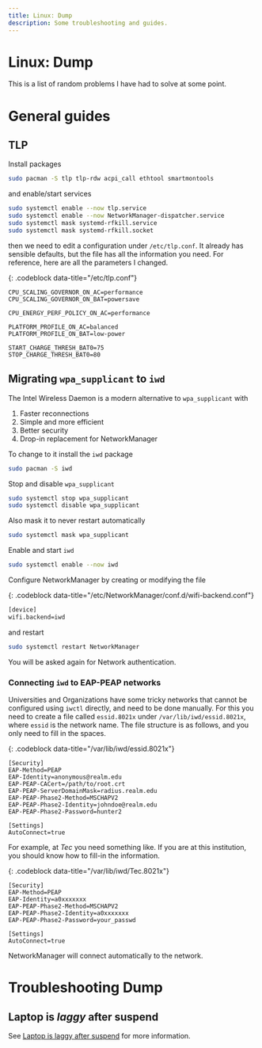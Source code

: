 ```yaml
---
title: Linux: Dump
description: Some troubleshooting and guides.
---
```



# Linux: Dump
This is a list of random problems I have had to solve at some point.

# General guides


## TLP

Install packages
```bash
sudo pacman -S tlp tlp-rdw acpi_call ethtool smartmontools
```
and enable/start services
```bash
sudo systemctl enable --now tlp.service
sudo systemctl enable --now NetworkManager-dispatcher.service
sudo systemctl mask systemd-rfkill.service
sudo systemctl mask systemd-rfkill.socket
```
then we need to edit a configuration under `/etc/tlp.conf`. It already has sensible defaults, but the file has all the information you need. For reference, here are all the parameters I changed.


{: .codeblock data-title="/etc/tlp.conf"}
```
CPU_SCALING_GOVERNOR_ON_AC=performance
CPU_SCALING_GOVERNOR_ON_BAT=powersave

CPU_ENERGY_PERF_POLICY_ON_AC=performance

PLATFORM_PROFILE_ON_AC=balanced
PLATFORM_PROFILE_ON_BAT=low-power

START_CHARGE_THRESH_BAT0=75
STOP_CHARGE_THRESH_BAT0=80
```

## Migrating `wpa_supplicant` to `iwd`

The Intel Wireless Daemon is a modern alternative to `wpa_supplicant` with
1. Faster reconnections
2. Simple and more efficient
3. Better security
4. Drop-in replacement for NetworkManager

To change to it install the `iwd` package
```bash
sudo pacman -S iwd
```
Stop and disable `wpa_supplicant`
```bash
sudo systemctl stop wpa_supplicant
sudo systemctl disable wpa_supplicant
```
Also mask it to never restart automatically
```bash
sudo systemctl mask wpa_supplicant
```
Enable and start `iwd`
```bash
sudo systemctl enable --now iwd
```
Configure NetworkManager by creating or modifying the file

{: .codeblock data-title="/etc/NetworkManager/conf.d/wifi-backend.conf"}
```bash
[device]
wifi.backend=iwd
```
and restart
```bash
sudo systemctl restart NetworkManager
```
You will be asked again for Network authentication.

### Connecting `iwd` to EAP-PEAP networks

Universities and Organizations have some tricky networks that cannot be configured using `iwctl` directly, and need to be done manually. For this you need to create a file called `essid.8021x` under `/var/lib/iwd/essid.8021x`, where `essid` is the network name. The file structure is as follows, and you only need to fill in the spaces.

{: .codeblock data-title="/var/lib/iwd/essid.8021x"}
```
[Security]
EAP-Method=PEAP
EAP-Identity=anonymous@realm.edu
EAP-PEAP-CACert=/path/to/root.crt
EAP-PEAP-ServerDomainMask=radius.realm.edu
EAP-PEAP-Phase2-Method=MSCHAPV2
EAP-PEAP-Phase2-Identity=johndoe@realm.edu
EAP-PEAP-Phase2-Password=hunter2

[Settings]
AutoConnect=true
```

For example, at _Tec_ you need something like. If you are at this institution, you should know how to fill-in the information.

{: .codeblock data-title="/var/lib/iwd/Tec.8021x"}
```
[Security]
EAP-Method=PEAP
EAP-Identity=a0xxxxxxx
EAP-PEAP-Phase2-Method=MSCHAPV2
EAP-PEAP-Phase2-Identity=a0xxxxxxx
EAP-PEAP-Phase2-Password=your_passwd

[Settings]
AutoConnect=true
```
NetworkManager will connect automatically to the network.

# Troubleshooting Dump
## Laptop is _laggy_ after suspend

See [Laptop is laggy after suspend](linux.dump.laggy_suspend) for more information.


